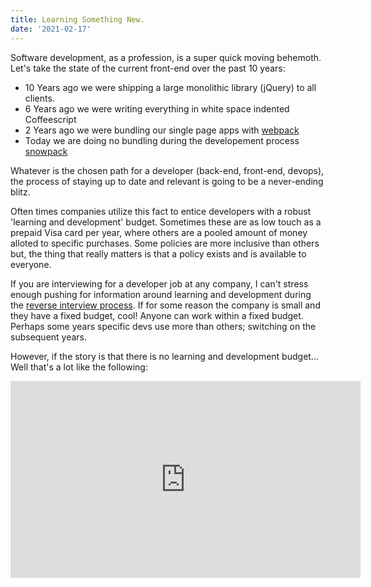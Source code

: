 ```yaml
---
title: Learning Something New.
date: '2021-02-17'
---
```


Software development, as a profession,
is a super quick moving behemoth.
Let's take the state of the current front-end over the past 10 years:

-   10 Years ago we were shipping a large monolithic library (jQuery) to all clients.
-   6 Years ago we were writing everything in white space indented Coffeescript
-   2 Years ago we were bundling our single page apps with [webpack][wpk]
-   Today we are doing no bundling during the developement process [snowpack][snp]

Whatever is the chosen path for a developer (back-end, front-end, devops),
the process of staying up to date and relevant is going to be a never-ending blitz.

Often times companies utilize this fact to entice developers with a robust 'learning and development' budget.
Sometimes these are as low touch as a prepaid Visa card per year,
where others are a pooled amount of money alloted to specific purchases.
Some policies are more inclusive than others but,
the thing that really matters is that a policy exists and is available to everyone.

If you are interviewing for a developer job at any company,
I can't stress enough pushing for information around learning and development during the [reverse interview process][proc].
If for some reason the company is small and they have a fixed budget,
cool!
Anyone can work within a fixed budget.
Perhaps some years specific devs use more than others;
switching on the subsequent years.

However, if the story is that there is no learning and development budget...
Well that's a lot like the following: 

<iframe width="560" height="315" src="https://www.youtube.com/embed/0ZUurpO1KkA" frameborder="0" allow="accelerometer; autoplay; clipboard-write; encrypted-media; gyroscope; picture-in-picture" allowfullscreen></iframe>

[snp]: https://www.snowpack.dev/concepts/dev-server

[wpk]: https://webpack.js.org/

[proc]: https://github.com/viraptor/reverse-interview

